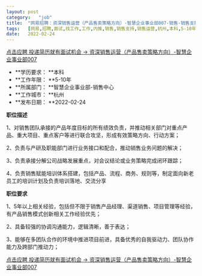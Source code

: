 ```yaml
---
layout:	post
category:	"job"
title:	"网易招聘：资深销售运营（产品售卖策略方向）-智慧企业事业部007-销售-销售支持-销售运营-杭州本科5-10年"
tags:	[网易,招聘,面试,找工作,工作,内推,销售,销售支持,销售运营,杭州,本科,5-10年]
date:	2022-02-24
---
```


[点击应聘 投递简历就有面试机会 ->  资深销售运营（产品售卖策略方向）-智慧企业事业部007](http://mobile.bole.netease.com/bole/boleDetail?id=37902&employeeId=346f03c3cda5f04c&key=all)



- **学历要求： **本科
- **工作年限： **5-10年
- **所属部门： **智慧企业事业部-销售中心
- **工作城市： **杭州
- **发布日期： **2022-02-24



**职位描述**

1、对销售团队承接的产品年度目标的所有绩效负责，并推动相关部门对重点产品、重大项目、重点客户等进行联合攻坚，形成有效策略方向、行动方案；

2、负责与产研及职能部门进行业务接口和配合，推动销售业务问题的解决；

3、负责承接分解公司战略发展重点，对会议结论或业务策略完成闭环跟踪；

4、负责销售赋能培训体系搭建，包括产品、流程、商务、规则等，制定面向新老员工的培训计划及负责培训落地、交流分享



**职位要求**

1、5年以上相关经验，包括但不限于销售产品经理、渠道销售、项目管理等经验，有产品销售模式创新相关工作经验优先；

2、具备较强的协调沟通能力，逻辑清晰，善于表达；

3、能够在多团队合作的环境中推进项目前进，具备优秀的自我驱动力、团队协作能力及跨部门推动力；



[点击应聘 投递简历就有面试机会 ->  资深销售运营（产品售卖策略方向）-智慧企业事业部007](http://mobile.bole.netease.com/bole/boleDetail?id=37902&employeeId=346f03c3cda5f04c&key=all)